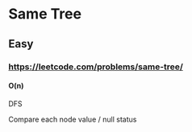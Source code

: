# Same Tree
## Easy
### https://leetcode.com/problems/same-tree/
#### O(n)


DFS

Compare each node value / null status